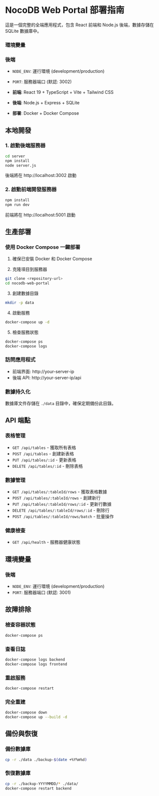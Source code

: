 # NocoDB Web Portal 部署指南

這是一個完整的全端應用程式，包含 React 前端和 Node.js 後端，數據存儲在 SQLite 數據庫中。

### 環境變量

### 後端
- `NODE_ENV`: 運行環境 (development/production)
- `PORT`: 服務器端口 (默認: 3002)

- **前端**: React 19 + TypeScript + Vite + Tailwind CSS
- **後端**: Node.js + Express + SQLite
- **部署**: Docker + Docker Compose

## 本地開發

### 1. 啟動後端服務器
```bash
cd server
npm install
node server.js
```

後端將在 http://localhost:3002 啟動

### 2. 啟動前端開發服務器
```bash
npm install
npm run dev
```

前端將在 http://localhost:5001 啟動

## 生產部署

### 使用 Docker Compose 一鍵部署

1. 確保已安裝 Docker 和 Docker Compose

2. 克隆項目到服務器
```bash
git clone <repository-url>
cd nocodb-web-portal
```

3. 創建數據目錄
```bash
mkdir -p data
```

4. 啟動服務
```bash
docker-compose up -d
```

5. 檢查服務狀態
```bash
docker-compose ps
docker-compose logs
```

### 訪問應用程式

- 前端界面: http://your-server-ip
- 後端 API: http://your-server-ip/api

### 數據持久化

數據庫文件存儲在 `./data` 目錄中，確保定期備份此目錄。

## API 端點

### 表格管理
- `GET /api/tables` - 獲取所有表格
- `POST /api/tables` - 創建新表格
- `PUT /api/tables/:id` - 更新表格
- `DELETE /api/tables/:id` - 刪除表格

### 數據管理
- `GET /api/tables/:tableId/rows` - 獲取表格數據
- `POST /api/tables/:tableId/rows` - 創建新行
- `PUT /api/tables/:tableId/rows/:id` - 更新行數據
- `DELETE /api/tables/:tableId/rows/:id` - 刪除行
- `POST /api/tables/:tableId/rows/batch` - 批量操作

### 健康檢查
- `GET /api/health` - 服務器健康狀態

## 環境變量

### 後端
- `NODE_ENV`: 運行環境 (development/production)
- `PORT`: 服務器端口 (默認: 3001)

## 故障排除

### 檢查容器狀態
```bash
docker-compose ps
```

### 查看日誌
```bash
docker-compose logs backend
docker-compose logs frontend
```

### 重啟服務
```bash
docker-compose restart
```

### 完全重建
```bash
docker-compose down
docker-compose up --build -d
```

## 備份與恢復

### 備份數據庫
```bash
cp -r ./data ./backup-$(date +%Y%m%d)
```

### 恢復數據庫
```bash
cp -r ./backup-YYYYMMDD/* ./data/
docker-compose restart backend
```
